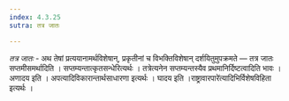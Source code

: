 ```yaml
---
index: 4.3.25
sutra: तत्र जातः

---
```

_तत्र जातः_ - अथ तेषां प्रत्ययानामर्थविशेषान्, प्रकृतीनां च विभक्तिविशेषान् दर्शयितुमुपक्रमते — तत्र जातः सप्तमीसमर्थादिति । सप्तम्यन्तात्कृतसन्धेरित्यर्थः । तत्रेत्यनेन सप्तम्यन्तस्यैव प्रथमानिर्दिष्टत्वादिति भावः । अणादय इति । अपत्यादिविकारान्तार्थसाधारणा इत्यर्थः । घादय इति ।राष्ट्रावारपारे॑त्यादिभिर्विशेषविहिता इत्यर्थः । 
